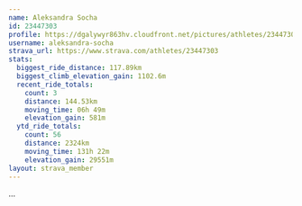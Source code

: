 ```yaml
---
name: Aleksandra Socha
id: 23447303
profile: https://dgalywyr863hv.cloudfront.net/pictures/athletes/23447303/14745546/4/large.jpg
username: aleksandra-socha
strava_url: https://www.strava.com/athletes/23447303
stats:
  biggest_ride_distance: 117.89km
  biggest_climb_elevation_gain: 1102.6m
  recent_ride_totals:
    count: 3
    distance: 144.53km
    moving_time: 06h 49m
    elevation_gain: 581m
  ytd_ride_totals:
    count: 56
    distance: 2324km
    moving_time: 131h 22m
    elevation_gain: 29551m
layout: strava_member
--- 
```

...
